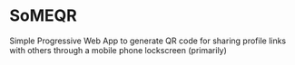 # SoMEQR

Simple Progressive Web App to generate QR code for sharing profile links with others through a mobile phone lockscreen (primarily)
